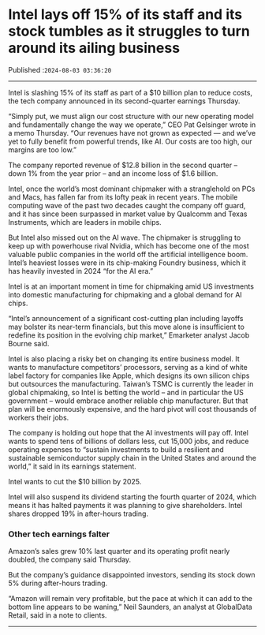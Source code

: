 # Intel lays off 15% of its staff and its stock tumbles as it struggles to turn around its ailing business

Published :`2024-08-03 03:36:20`

---

Intel is slashing 15% of its staff as part of a $10 billion plan to reduce costs, the tech company announced in its second-quarter earnings Thursday.

“Simply put, we must align our cost structure with our new operating model and fundamentally change the way we operate,” CEO Pat Gelsinger wrote in a memo Thursday. “Our revenues have not grown as expected — and we’ve yet to fully benefit from powerful trends, like AI. Our costs are too high, our margins are too low.”

The company reported revenue of $12.8 billion in the second quarter – down 1% from the year prior – and an income loss of $1.6 billion.

Intel, once the world’s most dominant chipmaker with a stranglehold on PCs and Macs, has fallen far from its lofty peak in recent years. The mobile computing wave of the past two decades caught the company off guard, and it has since been surpassed in market value by Qualcomm and Texas Instruments, which are leaders in mobile chips.

But Intel also missed out on the AI wave. The chipmaker is struggling to keep up with powerhouse rival Nvidia, which has become one of the most valuable public companies in the world off the artificial intelligence boom. Intel’s heaviest losses were in its chip-making Foundry business, which it has heavily invested in 2024 “for the AI era.”

Intel is at an important moment in time for chipmaking amid US investments into domestic manufacturing for chipmaking and a global demand for AI chips.

“Intel’s announcement of a significant cost-cutting plan including layoffs may bolster its near-term financials, but this move alone is insufficient to redefine its position in the evolving chip market,” Emarketer analyst Jacob Bourne said.

Intel is also placing a risky bet on changing its entire business model. It wants to manufacture competitors’ processors, serving as a kind of white label factory for companies like Apple, which designs its own silicon chips but outsources the manufacturing. Taiwan’s TSMC is currently the leader in global chipmaking, so Intel is betting the world – and in particular the US government – would embrace another reliable chip manufacturer. But that plan will be enormously expensive, and the hard pivot will cost thousands of workers their jobs.

The company is holding out hope that the AI investments will pay off. Intel wants to spend tens of billions of dollars less, cut 15,000 jobs, and reduce operating expenses to “sustain investments to build a resilient and sustainable semiconductor supply chain in the United States and around the world,” it said in its earnings statement.

Intel wants to cut the $10 billion by 2025.

Intel will also suspend its dividend starting the fourth quarter of 2024, which means it has halted payments it was planning to give shareholders. Intel shares dropped 19% in after-hours trading.

### Other tech earnings falter

Amazon’s sales grew 10% last quarter and its operating profit nearly doubled, the company said Thursday.

But the company’s guidance disappointed investors, sending its stock down 5% during after-hours trading.

“Amazon will remain very profitable, but the pace at which it can add to the bottom line appears to be waning,” Neil Saunders, an analyst at GlobalData Retail, said in a note to clients.

---

